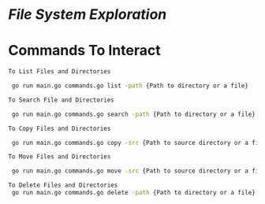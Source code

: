 # ***File System Exploration***


# Commands To Interact

```bash
To List Files and Directories

 go run main.go commands.go list -path {Path to directory or a file}

```

```bash
To Search File and Directories

 go run main.go commands.go search -path {Path to directory or a file}

```

```bash
To Copy Files and Directories

 go run main.go commands.go copy -src {Path to source directory or a file} -dest {Path to destination directory or a file}

```

```bash
To Move Files and Directories

 go run main.go commands.go move -src {Path to source directory or a file} -dest {Path to destination directory or a file}

```

```bash
To Delete Files and Directories
 go run main.go commands.go delete -path {Path to directory or a file}
```

